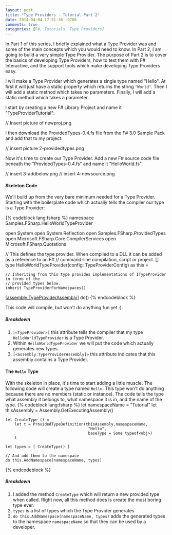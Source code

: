 ```yaml
---
layout: post
title: "Type Providers - Tutorial Part 2"
date: 2014-04-04 17:51:36 -0700
comments: true
categories: [F#, Tutorials, Type Providers]
---
```

In Part 1 of this series, I briefly explained what a Type Provider was and some of the main concepts which you would need to know.  In Part 2, I am going to build a very simple Type Provider.  The purpose of Part 2 is to cover the basics of developing Type Providers, how to test them with F# Interactive, and the support tools which make developing Type Providers easy.

I will make a Type Provider which generates a single type named "Hello".  At first it will just have a static property which returns the string `"World"`.  Then I will add a static method which takes no parameters.  Finally, I will add a static method which takes a parameter.
<!-- more -->
I start by creating a new F# Library Project and name it "TypeProviderTutorial":

// Insert picture of newproj.png

I then download the ProvidedTypes-0.4.fs file from the F# 3.0 Sample Pack and add that to my project:

// insert picture 2-providedtypes.png

Now it's time to create our Type Provider.  Add a new F# source code file beneath the "ProvidedTypes-0.4.fs" and name it "HelloWorld.fs".

// insert 3-addbelow.png
// insert 4-newsource.png

#### Skeleton Code
We'll build up from the very bare minimum needed for a Type Provider.  Starting with the boilerplate code which actually tells the compiler our type is a Type Provider:

{% codeblock lang:fsharp %}
namespace Samples.FSharp.HelloWorldTypeProvider

open System
open System.Reflection
open Samples.FSharp.ProvidedTypes
open Microsoft.FSharp.Core.CompilerServices
open Microsoft.FSharp.Quotations

// This defines the type provider. When compiled to a DLL it can be added as a reference to an F#
// command-line compilation, script or project.
[<TypeProvider>]
type HelloWorldTypeProvider(config: TypeProviderConfig) as this = 

    // Inheriting from this type provides implementations of ITypeProvider in terms of the
    // provided types below.
    inherit TypeProviderForNamespaces()

[<assembly:TypeProviderAssembly>] 
do()
{% endcodeblock %}

This code will compile, but won't do anything fun yet :).

##### Breakdown
1.  `[<TypeProvider>]` this attribute tells the compiler that my type `HelloWorldTypeProvider` is a Type Provider.
1.  Within `HelloWorldTypeProvider` we will put the code which actually generates new types.
1.  `[<assembly:TypeProviderAssembly]>` this attribute indicates that this assembly contains a Type Provider.

#### The `Hello` Type
With the skeleton in place, it's time to start adding a little muscle.  The following code will create a type named `Hello`.  This type won't do anything because there are no members (static or instance).  The code tells the type what assembly it belongs to, what namespace it is in, and the name of the type.
{% codeblock lang:fsharp %}
    let namespaceName = "Tutorial"
    let thisAssembly = Assembly.GetExecutingAssembly()
    
    let CreateType () =
        let t = ProvidedTypeDefinition(thisAssembly,namespaceName,
                                        "Hello",
                                        baseType = Some typeof<obj>)
        t

    let types = [ CreateType() ] 

    // And add them to the namespace
    do this.AddNamespace(namespaceName, types)
{% endcodeblock %}

##### Breakdown
1.  I added the method `CreateType` which will return a new provided type when called.  Right now, all this method does is create the most boring type ever.
1.  `types` is a list of types which the Type Provider generates
1.  `do this.AddNamespace(namespaceName, types)` adds the generated types to the namespace `namespaceName` so that they can be used by a developer.